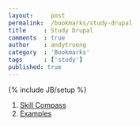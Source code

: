 ```yaml
---
layout:     post
permalink:  /bookmarks/study-drupal
title     : Study Drupal
comments  : true
author    : andytruong
category  : 'Bookmarks'
tags      : ['study']
published: true
---
```


{% include JB/setup %}

1. [Skill Compass](http://drupal.org/project/sc "")
1. [Examples](http://drupal.org/project/examples "")

